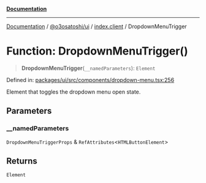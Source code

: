 [**Documentation**](../../../../README.md)

***

[Documentation](../../../../README.md) / [@o3osatoshi/ui](../../README.md) / [index.client](../README.md) / DropdownMenuTrigger

# Function: DropdownMenuTrigger()

> **DropdownMenuTrigger**(`__namedParameters`): `Element`

Defined in: [packages/ui/src/components/dropdown-menu.tsx:256](https://github.com/o3osatoshi/experiment/blob/04dfa58df6e48824a200a24d77afef7ce464e1ae/packages/ui/src/components/dropdown-menu.tsx#L256)

Element that toggles the dropdown menu open state.

## Parameters

### \_\_namedParameters

`DropdownMenuTriggerProps` & `RefAttributes`\<`HTMLButtonElement`\>

## Returns

`Element`
